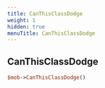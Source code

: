 ```yaml
---
title: CanThisClassDodge
weight: 1
hidden: true
menuTitle: CanThisClassDodge
---
```

## CanThisClassDodge
```perl
$mob->CanThisClassDodge()
```